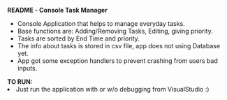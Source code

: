 <b>README - Console Task Manager</b>
<div>
<ul>
<li>Console Application that helps to manage everyday tasks. 
<li>Base functions are: Adding/Removing Tasks, Editing, giving priority.
<li>Tasks are sorted by End Time and priority.
<li>The info about tasks is stored in csv file, app does not using Database yet.
<li>App got some exception handlers to prevent crashing from users bad inputs.

</ul>
</div>
<b>TO RUN:</b>
<li>Just run the application with or w/o debugging from VisualStudio :)
